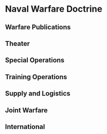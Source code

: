 # Naval Warfare Doctrine

## Warfare Publications

## Theater

## Special Operations

## Training Operations

## Supply and Logistics

## Joint Warfare

## International